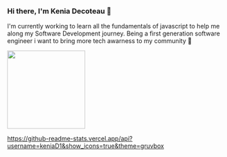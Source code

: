 ### Hi there, I'm Kenia Decoteau 👋
I'm currently working to learn all the fundamentals of javascript to help me along my Software Development journey.
Being a first generation software engineer i want to bring more tech awarness to my community 🤎

<img height="180em" src="https://github-readme-stats.vercel.app/api?username=keniaD1&show_icons=true&hide_border=true&&count_private=true&include_all_commits=true" />

https://github-readme-stats.vercel.app/api?username=keniaD1&show_icons=true&theme=gruvbox

<!--
**KeniaD1/KeniaD1** is a ✨ _special_ ✨ repository because its `README.md` (this file) appears on your GitHub profile.

Here are some ideas to get you started:

- 🔭 I’m currently working on ...
- 🌱 I’m currently learning ...
- 👯 I’m looking to collaborate on ...
- 🤔 I’m looking for help with ...
- 💬 Ask me about ...
- 📫 How to reach me: ...
- 😄 Pronouns: ...
- ⚡ Fun fact: ...
-->
